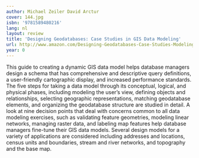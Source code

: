 ```yaml
---
author: Michael Zeiler David Arctur
cover: 144.jpg
isbn: '9781589480216'
lang: nl
layout: review
title: 'Designing Geodatabases: Case Studies in GIS Data Modeling'
url: http://www.amazon.com/Designing-Geodatabases-Case-Studies-Modeling/dp/158948021X?SubscriptionId=0VMG0VFGBMRWVRA58R02&tag=ldvd-20&linkCode=xm2&camp=2025&creative=165953&creativeASIN=158948021X
year: 0
---
```

This guide to creating a dynamic GIS data model helps database managers design a schema that has comprehensive and descriptive query definitions, a user-friendly cartographic display, and increased performance standards. The five steps for taking a data model through its conceptual, logical, and physical phases, including modeling the user’s view, defining objects and relationships, selecting geographic representations, matching geodatabase elements, and organizing the geodatabase structure are studied in detail. A look at nine decision points that deal with concerns common to all data modeling exercises, such as validating feature geometries, modeling linear networks, managing raster data, and labeling map features help database managers fine-tune their GIS data models. Several design models for a variety of applications are considered including addresses and locations, census units and boundaries, stream and river networks, and topography and the base map.
